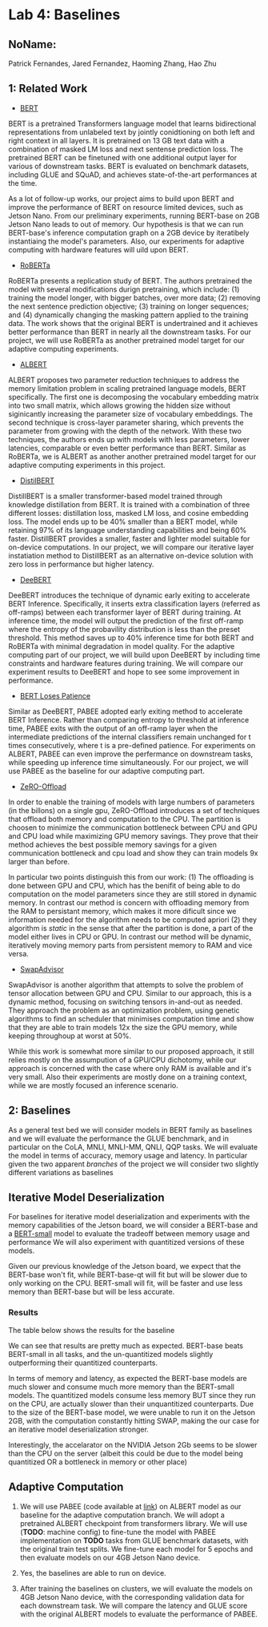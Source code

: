 Lab 4: Baselines
===
NoName:
---
Patrick Fernandes, Jared Fernandez, Haoming Zhang, Hao Zhu

1: Related Work
----

- [BERT](https://arxiv.org/pdf/1810.04805.pdf)

BERT is a pretrained Transformers language model that learns bidirectional representations from unlabeled text by jointly conidtioning on both left and right context in all layers. It is pretrained on  13 GB text data with a combination of masked LM loss and next sentense prediction loss. The pretrained BERT can be finetuned with one additional output layer for various of downstream tasks. BERT is evaluated on benchmark datasets, including GLUE and SQuAD, and achieves state-of-the-art performances at the time. 

As a lot of follow-up works, our project aims to build upon BERT and improve the performance of BERT on resource limited devices, such as Jetson Nano. From our preliminary experiments, running BERT-base on 2GB Jetson Nano leads to out of memory. Our hypothesis is that we can run BERT-base's inference computation graph on a 2GB device by iteratibely instantiaing the model's parameters. Also, our experiments for adaptive computing with hardware features will uild upon BERT.

- [RoBERTa](https://arxiv.org/pdf/1907.11692.pdf)

RoBERTa presents a replication study of BERT. The authors pretrained the model with several modifications durign pretraining, which include:  (1) training the model longer, with bigger batches, over more data; (2) removing the next sentence prediction objective; (3) training on longer sequences; and (4) dynamically changing the masking pattern applied to the training data. The work shows that the original BERT is undertrained and it achieves better performance than BERT in nearly all the downstream tasks. For our project, we will use RoBERTa as another pretrained model target for our adaptive computing experiments. 

- [ALBERT](https://arxiv.org/pdf/1909.11942.pdf)

ALBERT proposes two parameter reduction techniques to address the memory limitation problem in scaling pretrained language models, BERT specifically. The first one is decomposing the vocabulary embedding matrix into two small matrix, which allows growing the hidden size without siginicantly increasing the parameter size of vocabulary embeddings. The second technique is cross-layer parameter sharing, which prevents the parameter from growing with the depth of the network. With these two techniques, the authors ends up with models with less parameters, lower latencies, comparable or even better performance than BERT. Similar as RoBERTa, we is ALBERT as another another pretrained model target for our adaptive computing experiments in this project.

- [DistilBERT](https://arxiv.org/pdf/1910.01108.pdf)

DistillBERT is a smaller transformer-based model trained through knowledge distillation from BERT. It is trained with a combination of three different losses: distillation loss, masked LM loss, and cosine embedding loss. The model ends up to be 40% smaller than a BERT model, while  retaining 97% of its language understanding capabilities and being 60% faster. DistillBERT provides a smaller, faster and lighter model suitable for on-device computations. In our project, we will compare our iterative layer instatiation method to DistillBERT as an alternative on-device solution with zero loss in performance but higher latency. 


- [DeeBERT](https://aclanthology.org/2020.acl-main.204.pdf)

DeeBERT introduces the technique of dynamic early exiting to accelerate BERT Inference. Specifically, it inserts extra classification layers (referred as off-ramps) between each transformer layer of BERT during training. At inference time, the model will output the prediction of the first off-ramp where the entropy of the probavility distribution is less than the preset threshold. This method saves up to 40% inference time for both BERT and RoBERTa with minimal degradation in model quality. For the adaptive computing part of our project, we will build upon DeeBERT by including time constraints and hardware features during training. We will compare our experiment results to DeeBERT and hope to see some improvement in performance.

- [BERT Loses Patience](https://arxiv.org/pdf/2006.04152.pdf)

Similar as DeeBERT, PABEE adopted early exiting method to accelerate BERT Inference. Rather than comparing entropy to threshold at inference time, PABEE exits with the output of an off-ramp layer when the intermediate predictions of the internal classifiers remain unchanged for t times consecutively, where t is a pre-defined patience. For experiments on ALBERT, PABEE can even improve the perfermance on downstream tasks, while speeding up inference time simultaneously. For our project, we will use PABEE as the baseline for our adaptive computing part.

- [ZeRO-Offload](https://arxiv.org/pdf/1910.02054.pdf)

In order to enable the training of models with large numbers of parameters (in the billons) on a single gpu, ZeRO-Offload introduces a set of techniques that offload both memory and computation to the CPU. The partition is choosen to minimize the communication bottleneck between CPU and GPU and CPU load while maximizing GPU memory savings. They prove that their method achieves the best possible memory savings for a given communication bottleneck and cpu load and show they can train models 9x larger than before.

In particular two points distinguish this from our work: (1) The offloading is done between GPU and CPU, which has the benifit of being able to do computation on the model parameters since they are still stored in dynamic memory. In contrast our method is concern with offloading memory from the RAM to persistant memory, which makes it more dificult since we information needed for the algorithm needs to be computed apriori (2) they algorithm is *static* in the sense that after the partition is done, a part of the model either lives in CPU or GPU. In contrast our method will be dynamic, iteratively moving memory parts from persistent memory to RAM and vice versa.

- [SwapAdvisor](http://www.news.cs.nyu.edu/~jinyang/pub/swapadvisor-asplos20.pdf)

SwapAdvisor is another algorithm that attempts to solve the problem of tensor allocation between GPU and CPU. Similar to our approach, this is a dynamic method, focusing on switching tensors in-and-out as needed. They approach the problem as an optimization problem, using genetic algorithms to find an scheduler that minimises computation time and show that they are able to train models 12x the size the GPU memory, while keeping throughoup at worst at 50%.

While this work is somewhat more similar to our proposed approach, it still relies mostly on the assumpution of a GPU/CPU dichotomy, while our approach is concerned with the case where only RAM is available and it's very small. Also their experiments are mostly done on a training context, while we are mostly focused an inference scenario.


2: Baselines
----

As a general test bed we will consider models in BERT family as baselines and we will evaluate the performance the GLUE benchmark, and in particular on the CoLA, MNLI, MNLI-MM, QNLI, QQP tasks. We will evaluate the model in terms of accuracy, memory usage and latency.
In particular given the two apparent *branches* of the project we will consider two slightly different variations as baselines

## Iterative Model Deserialization

For baselines for iterative model deserialization and experiments with the memory capabilities of the Jetson board, we will consider a BERT-base and a [BERT-small](https://arxiv.org/abs/1908.08962) model to evaluate the tradeoff between memory usage and performance
We will also experiment with quantitized versions of these models.

Given our previous knowledge of the Jetson board, we expect that the BERT-base won't fit, while BERT-base-qt will fit but will be slower due to only working on the CPU. BERT-small will fit, will be faster and use less memory than BERT-base but will be less accurate. 

### Results

The table below shows the results for the baseline

We can see that results are pretty much as expected. BERT-base beats BERT-small in all tasks, and the un-quantitized models slightly outperforming their quantitized counterparts. 

In terms of memory and latency, as expected the BERT-base models are much slower and consume much more memory than the BERT-small models. The quantitized models consume less memory BUT since they run on the CPU, are actually slower than their unquantitized counterparts. Due to the size of the BERT-base model, we were unable to run it on the Jetson 2GB, with the computation constantly hitting SWAP, making the our case for an iterative model deserialization stronger.

Interestingly, the accelarator on the NVIDIA Jetson 2Gb seems to be slower than the CPU on the server (albeit this could be due to the model being quantitized OR a bottleneck in memory or other place)

## Adaptive Computation

1. We will use PABEE (code available at [link](https://github.com/huggingface/transformers/tree/master/examples/research_projects/bert-loses-patience)) on ALBERT model as our baseline for the adaptive computation branch. We will adopt a pretrained ALBERT checkpoint from transformers library. We will use (**TODO**: machine config) to fine-tune the model with PABEE implementation on **TODO** tasks from GLUE benchmark datasets, with the original train test splits. We fine-tune each model for 5 epochs and then evaluate models on our 4GB Jetson Nano device. 

2. Yes, the baselines are able to run on device.

3. After training the baselines on clusters, we will evaluate the models on 4GB Jetson Nano device, with the corresponding validation data for each downstream task. We will compare the latency and GLUE score with the original ALBERT models to evaluate the performance of PABEE. 

